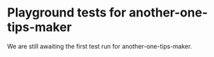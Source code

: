 # Playground tests for another-one-tips-maker
We are still awaiting the first test run for another-one-tips-maker.
